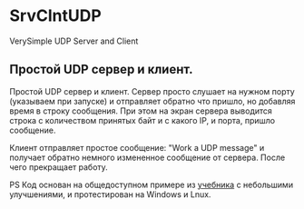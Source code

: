 # SrvClntUDP
VerySimple UDP Server and Client

## Простой UDP сервер и клиент. 

Простой UDP сервер и клиент.
Сервер просто слушает на нужном порту (указываем при запуске) и отправляет обратно что пришло, но добавляя время в строку сообщения.
 При этом на экран сервера выводится строка с количеством принятых байт и с какого IP, и порта, пришло сообщение.

Клиент отправляет простое сообщение: "Work a UDP message" и получает обратно немного измененное сообщение от сервера. После чего прекращает работу.

PS Код основан на общедоступном примере из [учебника](https://www.golinuxcloud.com/golang-udp-server-client/) с небольшими улучшениями, и протестирован на Windows и Lnux.
